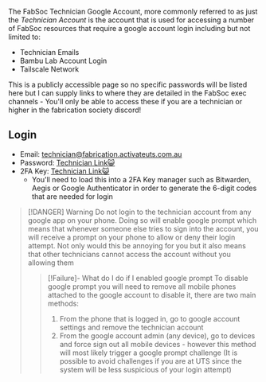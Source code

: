 The FabSoc Technician Google Account, more commonly referred to as just the *Technician Account* is the account that is used for accessing a number of FabSoc resources that require a google account login including but not limited to:
- Technician Emails
- Bambu Lab Account Login
- Tailscale Network

This is a publicly accessible page so no specific passwords will be listed here but I can supply links to where they are detailed in the FabSoc exec channels - You'll only be able to access these if you are a technician or higher in the fabrication society discord!

## Login
- Email: technician@fabrication.activateuts.com.au
- Password: [Technician Link😺](https://discord.com/channels/1038007666032787476/1215834349065469992/1224556561939173427)
- 2FA Key: [Technician Link😺](https://discord.com/channels/1038007666032787476/1215834349065469992/1401817286913822720)
	- You'll need to load this into a 2FA Key manager such as Bitwarden, Aegis or Google Authenticator in order to generate the 6-digit codes that are needed for login


> [!DANGER] Warning
> Do not login to the technician account from any google app on your phone. Doing so will enable google prompt which means that whenever someone else tries to sign into the account, you will receive a prompt on your phone to allow or deny their login attempt. Not only would this be annoying for you but it also means that other technicians cannot access the account without you allowing them
> > [!Failure]- What do I do if I enabled google prompt
> > To disable google prompt you will need to remove all mobile phones attached to the google account to disable it, there are two main methods:
> > 1. From the phone that is logged in, go to google account settings and remove the technician account
> > 2. From the google account admin (any device), go to devices and force sign out all mobile devices - however this method will most likely trigger a google prompt challenge (It is possible to avoid challenges if you are at UTS since the system will be less suspicious of your login attempt)

